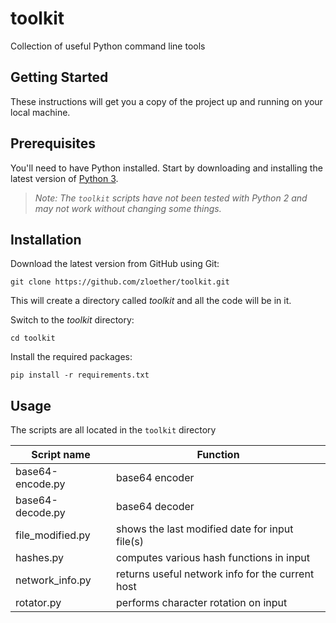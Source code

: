 # toolkit
Collection of useful Python command line tools

## Getting Started
These instructions will get you a copy of the project up and running on your local machine.

## Prerequisites
You'll need to have Python installed. Start by downloading and installing the latest version of [Python 3](https://www.python.org/downloads/).
> *Note: The `toolkit` scripts have not been tested with Python 2 and may not work without changing some things.*

## Installation
Download the latest version from GitHub using Git:
```
git clone https://github.com/zloether/toolkit.git
```
This will create a directory called *toolkit* and all the code will be in it.

Switch to the *toolkit* directory:
```
cd toolkit
```

Install the required packages:
```
pip install -r requirements.txt
```

## Usage
The scripts are all located in the `toolkit` directory

|Script name|Function|
|---|---|
|base64-encode.py|base64 encoder|
|base64-decode.py|base64 decoder|
|file_modified.py|shows the last modified date for input file(s)|
|hashes.py|computes various hash functions in input|
|network_info.py|returns useful network info for the current host|
|rotator.py|performs character rotation on input|